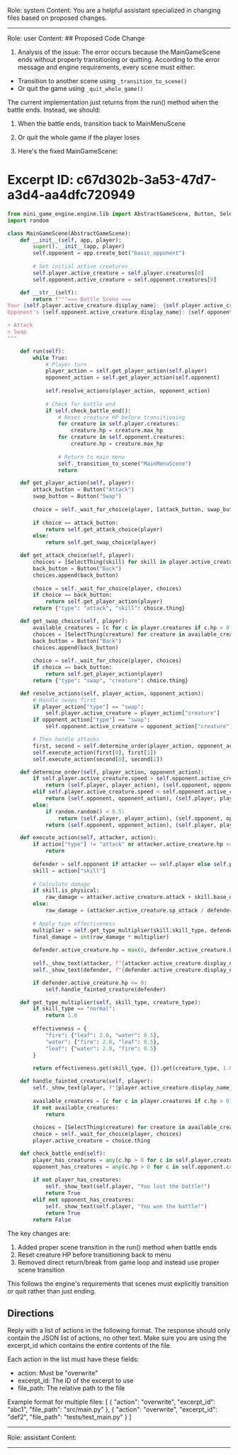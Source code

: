 Role: system
Content: You are a helpful assistant specialized in changing files based on proposed changes.
__________________
Role: user
Content: ## Proposed Code Change
1. Analysis of the issue:
The error occurs because the MainGameScene ends without properly transitioning or quitting. According to the error message and engine requirements, every scene must either:
- Transition to another scene using `_transition_to_scene()`
- Or quit the game using `_quit_whole_game()`

The current implementation just returns from the run() method when the battle ends. Instead, we should:
1. When the battle ends, transition back to MainMenuScene
2. Or quit the whole game if the player loses

2. Here's the fixed MainGameScene:

# Excerpt ID: c67d302b-3a53-47d7-a3d4-aa4dfc720949
```python main_game/scenes/main_game_scene.py
from mini_game_engine.engine.lib import AbstractGameScene, Button, SelectThing
import random

class MainGameScene(AbstractGameScene):
    def __init__(self, app, player):
        super().__init__(app, player)
        self.opponent = app.create_bot("basic_opponent")
        
        # Set initial active creatures
        self.player.active_creature = self.player.creatures[0]
        self.opponent.active_creature = self.opponent.creatures[0]

    def __str__(self):
        return f"""=== Battle Scene ===
Your {self.player.active_creature.display_name}: {self.player.active_creature.hp}/{self.player.active_creature.max_hp} HP
Opponent's {self.opponent.active_creature.display_name}: {self.opponent.active_creature.hp}/{self.opponent.active_creature.max_hp} HP

> Attack
> Swap
"""

    def run(self):
        while True:
            # Player turn
            player_action = self.get_player_action(self.player)
            opponent_action = self.get_player_action(self.opponent)
            
            self.resolve_actions(player_action, opponent_action)
            
            # Check for battle end
            if self.check_battle_end():
                # Reset creature HP before transitioning
                for creature in self.player.creatures:
                    creature.hp = creature.max_hp
                for creature in self.opponent.creatures:
                    creature.hp = creature.max_hp
                    
                # Return to main menu
                self._transition_to_scene("MainMenuScene")
                return

    def get_player_action(self, player):
        attack_button = Button("Attack")
        swap_button = Button("Swap")
        
        choice = self._wait_for_choice(player, [attack_button, swap_button])
        
        if choice == attack_button:
            return self.get_attack_choice(player)
        else:
            return self.get_swap_choice(player)

    def get_attack_choice(self, player):
        choices = [SelectThing(skill) for skill in player.active_creature.skills]
        back_button = Button("Back")
        choices.append(back_button)
        
        choice = self._wait_for_choice(player, choices)
        if choice == back_button:
            return self.get_player_action(player)
        return {"type": "attack", "skill": choice.thing}

    def get_swap_choice(self, player):
        available_creatures = [c for c in player.creatures if c.hp > 0 and c != player.active_creature]
        choices = [SelectThing(creature) for creature in available_creatures]
        back_button = Button("Back")
        choices.append(back_button)
        
        choice = self._wait_for_choice(player, choices)
        if choice == back_button:
            return self.get_player_action(player)
        return {"type": "swap", "creature": choice.thing}

    def resolve_actions(self, player_action, opponent_action):
        # Handle swaps first
        if player_action["type"] == "swap":
            self.player.active_creature = player_action["creature"]
        if opponent_action["type"] == "swap":
            self.opponent.active_creature = opponent_action["creature"]

        # Then handle attacks
        first, second = self.determine_order(player_action, opponent_action)
        self.execute_action(first[0], first[1])
        self.execute_action(second[0], second[1])

    def determine_order(self, player_action, opponent_action):
        if self.player.active_creature.speed > self.opponent.active_creature.speed:
            return (self.player, player_action), (self.opponent, opponent_action)
        elif self.player.active_creature.speed < self.opponent.active_creature.speed:
            return (self.opponent, opponent_action), (self.player, player_action)
        else:
            if random.random() < 0.5:
                return (self.player, player_action), (self.opponent, opponent_action)
            return (self.opponent, opponent_action), (self.player, player_action)

    def execute_action(self, attacker, action):
        if action["type"] != "attack" or attacker.active_creature.hp <= 0:
            return
            
        defender = self.opponent if attacker == self.player else self.player
        skill = action["skill"]
        
        # Calculate damage
        if skill.is_physical:
            raw_damage = attacker.active_creature.attack + skill.base_damage - defender.active_creature.defense
        else:
            raw_damage = (attacker.active_creature.sp_attack / defender.active_creature.sp_defense) * skill.base_damage
            
        # Apply type effectiveness
        multiplier = self.get_type_multiplier(skill.skill_type, defender.active_creature.creature_type)
        final_damage = int(raw_damage * multiplier)
        
        defender.active_creature.hp = max(0, defender.active_creature.hp - final_damage)
        
        self._show_text(attacker, f"{attacker.active_creature.display_name} used {skill.display_name}!")
        self._show_text(defender, f"{defender.active_creature.display_name} took {final_damage} damage!")

        if defender.active_creature.hp <= 0:
            self.handle_fainted_creature(defender)

    def get_type_multiplier(self, skill_type, creature_type):
        if skill_type == "normal":
            return 1.0
            
        effectiveness = {
            "fire": {"leaf": 2.0, "water": 0.5},
            "water": {"fire": 2.0, "leaf": 0.5},
            "leaf": {"water": 2.0, "fire": 0.5}
        }
        
        return effectiveness.get(skill_type, {}).get(creature_type, 1.0)

    def handle_fainted_creature(self, player):
        self._show_text(player, f"{player.active_creature.display_name} fainted!")
        
        available_creatures = [c for c in player.creatures if c.hp > 0]
        if not available_creatures:
            return
            
        choices = [SelectThing(creature) for creature in available_creatures]
        choice = self._wait_for_choice(player, choices)
        player.active_creature = choice.thing

    def check_battle_end(self):
        player_has_creatures = any(c.hp > 0 for c in self.player.creatures)
        opponent_has_creatures = any(c.hp > 0 for c in self.opponent.creatures)
        
        if not player_has_creatures:
            self._show_text(self.player, "You lost the battle!")
            return True
        elif not opponent_has_creatures:
            self._show_text(self.player, "You won the battle!")
            return True
        return False
```

The key changes are:
1. Added proper scene transition in the run() method when battle ends
2. Reset creature HP before transitioning back to menu
3. Removed direct return/break from game loop and instead use proper scene transition

This follows the engine's requirements that scenes must explicitly transition or quit rather than just ending.

## Directions
Reply with a list of actions in the following format. The response should only contain the JSON list of actions, no other text.
Make sure you are using the excerpt_id which contains the entire contents of the file.

Each action in the list must have these fields:
- action: Must be "overwrite"
- excerpt_id: The ID of the excerpt to use
- file_path: The relative path to the file

Example format for multiple files:
[
    {
        "action": "overwrite",
        "excerpt_id": "abc1",
        "file_path": "src/main.py"
    },
    {
        "action": "overwrite",
        "excerpt_id": "def2",
        "file_path": "tests/test_main.py"
    }
]
__________________
Role: assistant
Content: 
__________________
